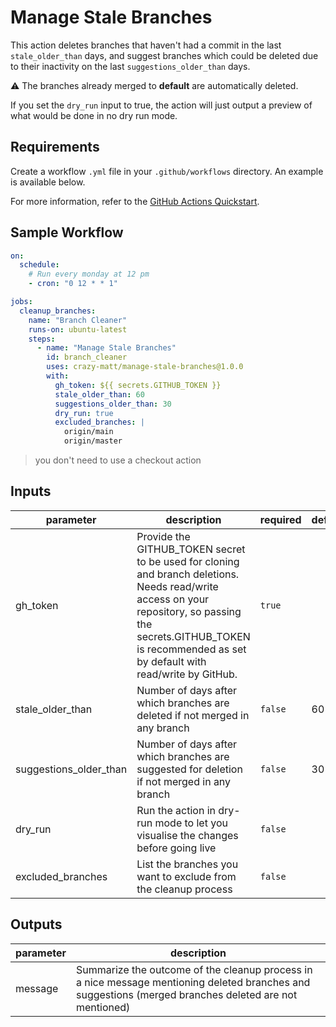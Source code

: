 # Manage Stale Branches

This action deletes branches that haven't had a commit in the last `stale_older_than` days, and suggest branches which could be deleted due to their inactivity on the last `suggestions_older_than` days.

⚠️ The branches already merged to **default** are automatically deleted.

If you set the `dry_run` input to true, the action will just output a preview of what would be done in no dry run mode.

## Requirements

Create a workflow `.yml` file in your `.github/workflows` directory. An example is available below.

For more information, refer to the [GitHub Actions Quickstart](https://docs.github.com/en/actions/quickstart).

## Sample Workflow

```yaml
on:
  schedule:
    # Run every monday at 12 pm
    - cron: "0 12 * * 1"

jobs:
  cleanup_branches:
    name: "Branch Cleaner"
    runs-on: ubuntu-latest
    steps:
      - name: "Manage Stale Branches"
        id: branch_cleaner
        uses: crazy-matt/manage-stale-branches@1.0.0
        with:
          gh_token: ${{ secrets.GITHUB_TOKEN }}
          stale_older_than: 60
          suggestions_older_than: 30
          dry_run: true
          excluded_branches: |
            origin/main
            origin/master
```

> you don't need to use a checkout action

<!-- action-docs-inputs -->
## Inputs

| parameter | description | required | default |
| - | - | - | - |
| gh_token | Provide the GITHUB_TOKEN secret to be used for cloning and branch deletions. Needs read/write access on your repository, so passing the secrets.GITHUB_TOKEN is recommended as set by default with read/write by GitHub. | `true` |  |
| stale_older_than | Number of days after which branches are deleted if not merged in any branch | `false` | 60 |
| suggestions_older_than | Number of days after which branches are suggested for deletion if not merged in any branch | `false` | 30 |
| dry_run | Run the action in dry-run mode to let you visualise the changes before going live | `false` |  |
| excluded_branches | List the branches you want to exclude from the cleanup process | `false` |  |



<!-- action-docs-inputs -->

<!-- action-docs-outputs -->
## Outputs

| parameter | description |
| - | - |
| message | Summarize the outcome of the cleanup process in a nice message mentioning deleted branches and suggestions (merged branches deleted are not mentioned) |



<!-- action-docs-outputs -->
